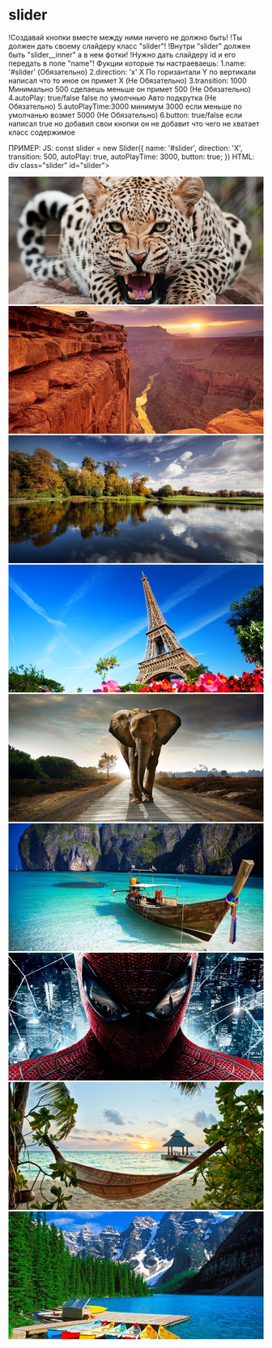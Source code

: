 # slider
!Создавай кнопки вместе между ними ничего не должно быть!
!Ты должен дать своему слайдеру класс "slider"!
!Внутри "slider" должен быть "slider__inner" а в нем фотки!
!Нужно дать слайдеру id и его передать в поле "name"!
Фукции которые ты настраеваешь:
1.name: '#slider' (Обязательно)
2.direction: 'x'  X По горизантали Y по вертикали написал что то иное он примет X (Не Обязательно)
3.transition: 1000 Минимально 500 сделаешь меньше он примет 500 (Не Обязательно)
4.autoPlay: true/false false по умолчнью Авто подкрутка (Не Обязательно)
5.autoPlayTime:3000 минимум 3000 если меньше по умолчанью возмет 5000 (Не Обязательно)
6.button: true/false если написал true но добавил свои кнопки он не добавит что чего не хватает класс содержимое

ПРИМЕР:
JS:
const slider = new Slider({
  name: '#slider',
  direction: 'X',
  transition: 500,
  autoPlay: true,
  autoPlayTime: 3000,
  button: true;
})
HTML:
div class="slider" id="slider">
        <div class="slider__line">
            <img src="img/1.jpeg" alt="">
            <img src="img/2.jpg" alt="">
            <img src="img/3.jpg" alt="">
            <img src="img/4.jpg" alt="">
            <img src="img/5.jpg" alt="">
            <img src="img/6.jpg" alt="">
            <img src="img/7.jpg" alt="">
            <img src="img/8.jpg" alt="">
            <img src="img/9.jpg" alt="">
        </div>
    </div>
